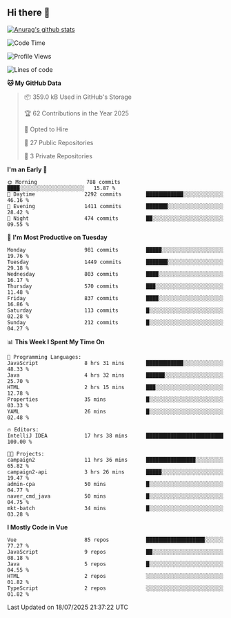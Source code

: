 ## Hi there 👋

[![Anurag's github stats](https://github-readme-stats.vercel.app/api?username=Songwonseok)](https://github.com/anuraghazra/github-readme-stats)



<!--START_SECTION:waka-->
![Code Time](http://img.shields.io/badge/Code%20Time-3%2C659%20hrs%2028%20mins-blue)

![Profile Views](http://img.shields.io/badge/Profile%20Views-0-blue)

![Lines of code](https://img.shields.io/badge/From%20Hello%20World%20I%27ve%20Written-34.8%20million%20lines%20of%20code-blue)

**🐱 My GitHub Data** 

> 📦 359.0 kB Used in GitHub's Storage 
 > 
> 🏆 62 Contributions in the Year 2025
 > 
> 💼 Opted to Hire
 > 
> 📜 27 Public Repositories 
 > 
> 🔑 3 Private Repositories 
 > 
**I'm an Early 🐤** 

```text
🌞 Morning                788 commits         ████░░░░░░░░░░░░░░░░░░░░░   15.87 % 
🌆 Daytime                2292 commits        ████████████░░░░░░░░░░░░░   46.16 % 
🌃 Evening                1411 commits        ███████░░░░░░░░░░░░░░░░░░   28.42 % 
🌙 Night                  474 commits         ██░░░░░░░░░░░░░░░░░░░░░░░   09.55 % 
```
📅 **I'm Most Productive on Tuesday** 

```text
Monday                   981 commits         █████░░░░░░░░░░░░░░░░░░░░   19.76 % 
Tuesday                  1449 commits        ███████░░░░░░░░░░░░░░░░░░   29.18 % 
Wednesday                803 commits         ████░░░░░░░░░░░░░░░░░░░░░   16.17 % 
Thursday                 570 commits         ███░░░░░░░░░░░░░░░░░░░░░░   11.48 % 
Friday                   837 commits         ████░░░░░░░░░░░░░░░░░░░░░   16.86 % 
Saturday                 113 commits         █░░░░░░░░░░░░░░░░░░░░░░░░   02.28 % 
Sunday                   212 commits         █░░░░░░░░░░░░░░░░░░░░░░░░   04.27 % 
```


📊 **This Week I Spent My Time On** 

```text
💬 Programming Languages: 
JavaScript               8 hrs 31 mins       ████████████░░░░░░░░░░░░░   48.33 % 
Java                     4 hrs 32 mins       ██████░░░░░░░░░░░░░░░░░░░   25.70 % 
HTML                     2 hrs 15 mins       ███░░░░░░░░░░░░░░░░░░░░░░   12.78 % 
Properties               35 mins             █░░░░░░░░░░░░░░░░░░░░░░░░   03.33 % 
YAML                     26 mins             █░░░░░░░░░░░░░░░░░░░░░░░░   02.48 % 

🔥 Editors: 
IntelliJ IDEA            17 hrs 38 mins      █████████████████████████   100.00 % 

🐱‍💻 Projects: 
campaign2                11 hrs 36 mins      ████████████████░░░░░░░░░   65.82 % 
campaign2-api            3 hrs 26 mins       █████░░░░░░░░░░░░░░░░░░░░   19.47 % 
admin-cpa                50 mins             █░░░░░░░░░░░░░░░░░░░░░░░░   04.77 % 
naver_cmd_java           50 mins             █░░░░░░░░░░░░░░░░░░░░░░░░   04.75 % 
mkt-batch                34 mins             █░░░░░░░░░░░░░░░░░░░░░░░░   03.28 % 
```

**I Mostly Code in Vue** 

```text
Vue                      85 repos            ███████████████████░░░░░░   77.27 % 
JavaScript               9 repos             ██░░░░░░░░░░░░░░░░░░░░░░░   08.18 % 
Java                     5 repos             █░░░░░░░░░░░░░░░░░░░░░░░░   04.55 % 
HTML                     2 repos             ░░░░░░░░░░░░░░░░░░░░░░░░░   01.82 % 
TypeScript               2 repos             ░░░░░░░░░░░░░░░░░░░░░░░░░   01.82 % 
```




 Last Updated on 18/07/2025 21:37:22 UTC
<!--END_SECTION:waka-->
